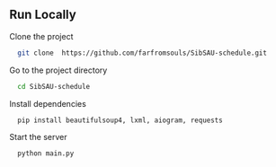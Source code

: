 ## Run Locally

Clone the project

```bash
  git clone  https://github.com/farfromsouls/SibSAU-schedule.git
```

Go to the project directory

```bash
  cd SibSAU-schedule
```

Install dependencies

```bash
  pip install beautifulsoup4, lxml, aiogram, requests
```

Start the server

```bash
  python main.py
```
